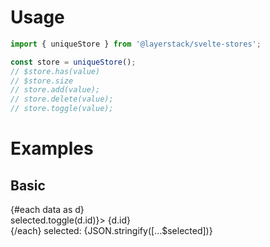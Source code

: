 <script lang="ts">
	import { Checkbox, TextField } from 'svelte-ux';
	import { uniqueStore } from '@layerstack/svelte-stores';
	import Preview from '$docs/Preview.svelte';

	const data = Array.from({ length: 5 }).map((_,i) => {
    return {
      id: i + 1
    }
  });

	const selected = uniqueStore();
</script>

<h1>Usage</h1>

```js
import { uniqueStore } from '@layerstack/svelte-stores';

const store = uniqueStore();
// $store.has(value)
// $store.size
// store.add(value);
// store.delete(value);
// store.toggle(value);
```

<h1>Examples</h1>

<h2>Basic</h2>

<Preview>
	{#each data as d}
		<div>
			<Checkbox checked={$selected.has(d.id)} on:change={() => selected.toggle(d.id)}>
				{d.id}
			</Checkbox>
		</div>
	{/each}
	selected: {JSON.stringify([...$selected])}
</Preview>
